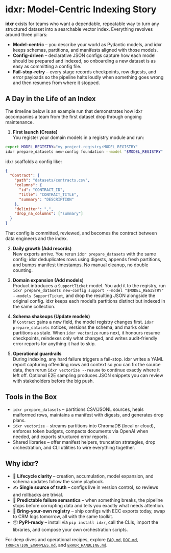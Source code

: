 # idxr: Model-Centric Indexing Story

**idxr** exists for teams who want a dependable, repeatable way to turn any structured dataset into a searchable vector index. Everything revolves around three pillars:

- **Model-centric** – you describe your world as Pydantic models, and idxr keeps schemas, partitions, and manifests aligned with those models.
- **Config-driven** – declarative JSON configs capture how each model should be prepared and indexed, so onboarding a new dataset is as easy as committing a config file.
- **Fail-stop-retry** – every stage records checkpoints, row digests, and error payloads so the pipeline halts loudly when something goes wrong and then resumes from where it stopped.

## A Day in the Life of an Index

The timeline below is an example run that demonstrates how idxr accompanies a team from the first dataset drop through ongoing maintenance.

1. **First launch (Create)**  
   You register your domain models in a registry module and run:

```bash
export MODEL_REGISTRY="my_project.registry:MODEL_REGISTRY"
idxr prepare_datasets new-config foundation --model "$MODEL_REGISTRY"
```

   idxr scaffolds a config like:

   ```json
   {
     "Contract": {
       "path": "datasets/contracts.csv",
       "columns": {
         "id": "CONTRACT_ID",
         "title": "CONTRACT_TITLE",
         "summary": "DESCRIPTION"
       },
       "delimiter": ",",
       "drop_na_columns": ["summary"]
     }
   }
   ```

   That config is committed, reviewed, and becomes the contract between data engineers and the index.

2. **Daily growth (Add records)**  
   New exports arrive. You rerun `idxr prepare_datasets` with the same config; idxr deduplicates rows using digests, appends fresh partitions, and bumps manifest timestamps. No manual cleanup, no double counting.

3. **Domain expansion (Add models)**  
   Product introduces a `SupportTicket` model. You add it to the registry, run `idxr prepare_datasets new-config support --model "$MODEL_REGISTRY" --models SupportTicket`, and drop the resulting JSON alongside the original config. idxr keeps each model’s partitions distinct but indexed in the same collection.

4. **Schema shakeups (Update models)**  
   If `Contract` gains a new field, the model registry changes first. `idxr prepare_datasets` notices, versions the schema, and marks older partitions as stale. When `idxr vectorize` runs next, it honours resume checkpoints, reindexes only what changed, and writes audit-friendly error reports for anything it had to skip.

5. **Operational guardrails**  
   During indexing, any hard failure triggers a fail-stop. idxr writes a YAML report capturing offending rows and context so you can fix the source data, then rerun `idxr vectorize --resume` to continue exactly where it left off. Optional E2E sampling produces JSON snippets you can review with stakeholders before the big push.

## Tools in the Box

- `idxr prepare_datasets` – partitions CSV/JSONL sources, heals malformed rows, maintains a manifest with digests, and generates drop plans.
- `idxr vectorize` – streams partitions into ChromaDB (local or cloud), enforces token budgets, compacts documents via OpenAI when needed, and exports structured error reports.
- Shared libraries – offer manifest helpers, truncation strategies, drop orchestration, and CLI utilities to wire everything together.

## Why idxr?

- 🔁 **Lifecycle clarity** – creation, accumulation, model expansion, and schema updates follow the same playbook.
- ✍️ **Single source of truth** – configs live in version control, so reviews and rollbacks are trivial.
- 🛑 **Predictable failure semantics** – when something breaks, the pipeline stops before corrupting data and tells you exactly what needs attention.
- 🔌 **Bring-your-own registry** – ship configs with ECC exports today, swap to CRM logs tomorrow, all with the same toolkit.
- 📦 **PyPI-ready** – install via `pip install idxr`, call the CLIs, import the libraries, and compose your own orchestration scripts.

For deep dives and operational recipes, explore [`FAQ.md`](FAQ.md), [`DOC.md`](DOC.md), [`TRUNCATION_EXAMPLES.md`](TRUNCATION_EXAMPLES.md), and [`ERROR_HANDLING.md`](ERROR_HANDLING.md).
